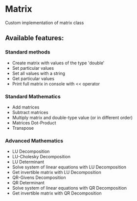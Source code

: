 # Matrix
Custom implementation of matrix class

## Available features:
### Standard methods
  - Create matrix with values of the type 'double'
  - Set particular values
  - Set all values with a string
  - Get particular values
  - Print full matrix in console with << operator
### Standard Mathematics
  - Add matrices
  - Subtract matrices
  - Multiply matrix and double-type value (or in different order)
  - Matrices Dot-Product
  - Transpose
### Advanced Mathematics
  - LU Decomposition
  - LU-Cholesky Decomposition
  - LU Determinant
  - Solve system of linear equations with LU Decomposition
  - Get invertible matrix with LU Decomposition
  - QR-Givens Decomposition
  - QR Determinant
  - Solve system of linear equations with QR Decomposition
  - Get invertible matrix with QR Decomposition